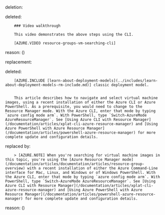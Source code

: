 deletion:

deleted:

		### Video walkthrough
		
		This video demonstrates the above steps using the CLI.
		
		[AZURE.VIDEO resource-groups-vm-searching-cli]

reason: ()

replacement:

deleted:

		[AZURE.INCLUDE [learn-about-deployment-models](../includes/learn-about-deployment-models-rm-include.md)] classic deployment model.
		
		
		This article describes how to navigate and select virtual machine images, using a recent installation of either the Azure CLI or Azure PowerShell. As a prerequisite, you would need to change to the Resource Manager mode. With the Azure CLI, enter that mode by typing `azure config mode arm`. With PowerShell, type `Switch-AzureMode AzureResourceManager`. See [Using Azure CLI with Resource Manager](/documentation/articles/xplat-cli-azure-resource-manager) and [Using Azure PowerShell with Azure Resource Manager](/documentation/articles/powershell-azure-resource-manager) for more complete update and configuration details.

replaced by:

		> [AZURE.NOTE] When you're searching for virtual machine images in this topic, you're using the [Azure Resource Manager mode](/documentation/articles/documentation/articles/resource-group-overview) with a recent installation of either the Azure Command-Line interface for Mac, Linux, and Windows or of Windows PowerShell. With the Azure CLI, enter that mode by typing `azure config mode arm`. With PowerShell, type `Switch-AzureMode AzureResourceManager`. See [Using Azure CLI with Resource Manager](/documentation/articles/xplat-cli-azure-resource-manager) and [Using Azure PowerShell with Azure Resource Manager](/documentation/articles/powershell-azure-resource-manager) for more complete update and configuration details.

reason: ()

